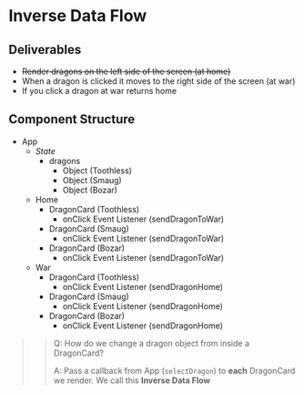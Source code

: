 # Inverse Data Flow

## Deliverables

* ~~Render dragons on the left side of the screen (at home)~~
* When a dragon is clicked it moves to the right side of the screen (at war)
* If you click a dragon at war returns home



## Component Structure

* App
  * *State*
    * dragons
      * Object (Toothless)
      * Object (Smaug)
      * Object (Bozar)
  * Home
    * DragonCard (Toothless)
      * onClick Event Listener (sendDragonToWar)
    * DragonCard (Smaug)
      * onClick Event Listener (sendDragonToWar)
    * DragonCard (Bozar)
      * onClick Event Listener (sendDragonToWar)
  * War
    * DragonCard (Toothless)
      - onClick Event Listener (sendDragonHome)
    * DragonCard (Smaug)
      - onClick Event Listener (sendDragonHome)
    * DragonCard (Bozar)
      - onClick Event Listener (sendDragonHome)

> > Q: How do we change a dragon object from inside a DragonCard?
> >
> > A: Pass a callback from App (`selectDragon`) to **each** DragonCard we render. We call this **Inverse Data Flow**
> >
> >